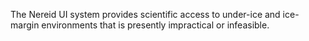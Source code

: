 <!--t Nereid Under Ice t-->
<!--d  d-->

The Nereid UI system provides scientific access to under-ice and ice-margin environments that is presently impractical or infeasible.